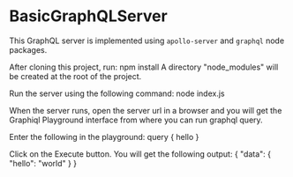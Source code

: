# BasicGraphQLServer
This GraphQL server is implemented using `apollo-server` and `graphql` node packages.

After cloning this project, run:
    npm install
A directory "node_modules" will be created at the root of the project.

Run the server using the following command:
node index.js

When the server runs, open the server url in a browser and you will get the Graphiql Playground interface from where you can run graphql query.

Enter the following in the playground:
    query {
  hello
}

Click on the Execute button. You will get the following output:
    {
  "data": {
    "hello": "world"
  }
}
